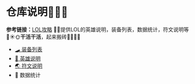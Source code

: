 # 仓库说明🐴🦄🦓
**参考链接：**[LOL攻略](https://101.qq.com/#/hero-detail?heroid=1&datatype=5v5)
🥗🥙提供LOL的英雄说明，装备列表，数据统计，符文说明等
🌛☀🌞**干活干活**，起来搬砖🌚🌘🌗🌓
- [🛹 装备列表](items/装备列表.md)
- [👨 英雄说明](champions/英雄列表.md)
- [🌏 符文说明](runes/符文说明.md)
- 🌊 数据统计